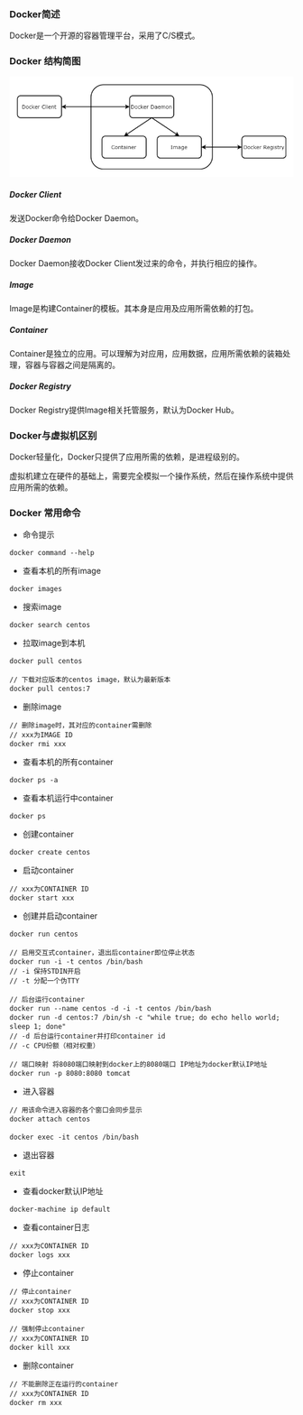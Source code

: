 ### Docker简述

Docker是一个开源的容器管理平台，采用了C/S模式。

### Docker 结构简图

<img src="./框架工具/Docker/image/Docker结构简图.png" alt="Docker结构简图"/>

##### Docker Client

发送Docker命令给Docker Daemon。

##### Docker Daemon

Docker Daemon接收Docker Client发过来的命令，并执行相应的操作。

##### Image

Image是构建Container的模板。其本身是应用及应用所需依赖的打包。

##### Container

Container是独立的应用。可以理解为对应用，应用数据，应用所需依赖的装箱处理，容器与容器之间是隔离的。

##### Docker Registry

Docker Registry提供Image相关托管服务，默认为Docker Hub。

### Docker与虚拟机区别

Docker轻量化，Docker只提供了应用所需的依赖，是进程级别的。

虚拟机建立在硬件的基础上，需要完全模拟一个操作系统，然后在操作系统中提供应用所需的依赖。

### Docker 常用命令

* 命令提示

``` shell
docker command --help
```

* 查看本机的所有image

``` shell
docker images
```

* 搜索image

``` shell
docker search centos
```

* 拉取image到本机

``` shell
docker pull centos

// 下载对应版本的centos image，默认为最新版本
docker pull centos:7
```

* 删除image

``` shell
// 删除image时，其对应的container需删除
// xxx为IMAGE ID
docker rmi xxx
```

* 查看本机的所有container

``` shell
docker ps -a
```

* 查看本机运行中container

``` shell
docker ps
```

* 创建container

``` shell
docker create centos
```

* 启动container

``` shell
// xxx为CONTAINER ID
docker start xxx
```

* 创建并启动container

``` shell
docker run centos

// 启用交互式container，退出后container即位停止状态
docker run -i -t centos /bin/bash
// -i 保持STDIN开启
// -t 分配一个伪TTY

// 后台运行container
docker run --name centos -d -i -t centos /bin/bash
docker run -d centos:7 /bin/sh -c "while true; do echo hello world; sleep 1; done"
// -d 后台运行container并打印container id
// -c CPU份额（相对权重）

// 端口映射 将8080端口映射到docker上的8080端口 IP地址为docker默认IP地址
docker run -p 8080:8080 tomcat
```

* 进入容器

``` shell
// 用该命令进入容器的各个窗口会同步显示
docker attach centos

docker exec -it centos /bin/bash
```

* 退出容器

``` shell
exit
```

* 查看docker默认IP地址

``` shell
docker-machine ip default
```

* 查看container日志

``` shell
// xxx为CONTAINER ID
docker logs xxx
```

* 停止container

``` shell
// 停止container
// xxx为CONTAINER ID
docker stop xxx

// 强制停止container
// xxx为CONTAINER ID
docker kill xxx
```

* 删除container

``` shell
// 不能删除正在运行的container
// xxx为CONTAINER ID
docker rm xxx
```